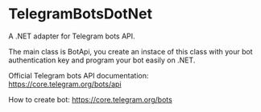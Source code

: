 # TelegramBotsDotNet
A .NET adapter for Telegram bots API.

The main class is BotApi, you create an instace of this class with your bot authentication key and program your bot easily on .NET.

Official Telegram bots API  documentation: https://core.telegram.org/bots/api

How to create bot: https://core.telegram.org/bots
